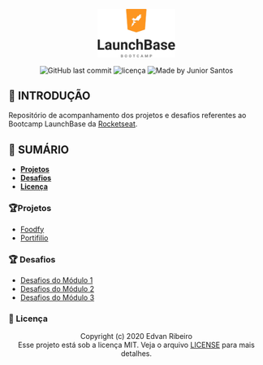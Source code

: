 <p align="center">
    <img width="30%" alt="Logo LaunchBase" src="./design/logo.png" />
</p>
<p align="center">
<img alt="GitHub last commit" src="https://img.shields.io/github/last-commit/ejunior01/launchBase"/>
<img  alt="licença" src="https://img.shields.io/github/license/ejunior01/launchBase"/>
<img alt="Made by Junior Santos" src="https://img.shields.io/badge/made%20by-Junior Santos-%237519C1"/>
<p/>

## :rocket: INTRODUÇÃO

Repositório de acompanhamento dos projetos e desafios referentes ao Bootcamp LaunchBase da [Rocketseat](https://rocketseat.com.br/).

## :rocket: SUMÁRIO

- **[Projetos](https://github.com/ejunior01/launchBase/tree/master/projetos)**
- **[Desafios](https://github.com/ejunior01/launchBase/tree/master/desafios)**
- **[Licença]()**

### :trophy:Projetos

- [Foodfy](https://github.com/ejunior01/launchBase/tree/master/projetos/foodfy)
- [Portifilio](https://github.com/ejunior01/launchBase/tree/master/projetos/portifilio)

### :trophy: Desafios

- [Desafios do Módulo 1](https://github.com/ejunior01/launchBase/tree/master/desafios/desafio_01)
- [Desafios do Módulo 2](https://github.com/ejunior01/launchBase/tree/master/desafios/desafio_02)
- [Desafios do Módulo 3](https://github.com/ejunior01/launchBase/tree/master/desafios/desafio_03)

### :pencil: Licença

<p align="center">
	Copyright (c) 2020 Edvan Ribeiro
    <br/>
    Esse projeto está sob a licença MIT. Veja o arquivo <a href="https://github.com/ejunior01/launchBase/blob/master/LICENSE">LICENSE</a> para mais detalhes.
</p>
